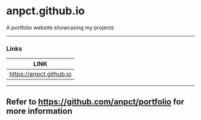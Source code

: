 # anpct.github.io
A portfolio website showcasing my projects

---

### Links

| LINK |
| --- |
| https://anpct.github.io |

---
Refer to https://github.com/anpct/portfolio for more information
---
